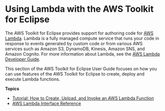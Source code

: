# Using Lambda with the AWS Toolkit for Eclipse<a name="lambda"></a>

The AWS Toolkit for Eclipse provides support for authoring code for [AWS Lambda](https://aws.amazon.com/lambda/)\. Lambda is a fully managed compute service that runs your code in response to events generated by custom code or from various AWS services such as Amazon S3, DynamoDB, Kinesis, Amazon SNS, and Amazon Cognito\. For more information about Lambda, see the [AWS Lambda Developer Guide](https://docs.aws.amazon.com/lambda/latest/dg/)\.

This section of the AWS Toolkit for Eclipse User Guide focuses on how you can use features of the AWS Toolkit for Eclipse to create, deploy and execute Lambda functions\.

**Topics**
+ [Tutorial: How to Create, Upload, and Invoke an AWS Lambda Function](lambda-tutorial.md)
+ [AWS Lambda Interface Reference](lambda-ref.md)